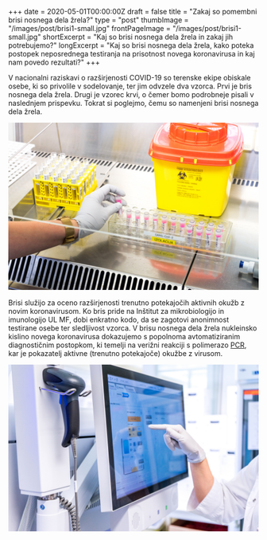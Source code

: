 +++
date = 2020-05-01T00:00:00Z
draft = false
title = "Zakaj so pomembni brisi nosnega dela žrela?"
type = "post"
thumbImage = "/images/post/brisi1-small.jpg"
frontPageImage = "/images/post/brisi1-small.jpg"
shortExcerpt = "Kaj so brisi nosnega dela žrela in zakaj jih potrebujemo?"
longExcerpt = "Kaj so brisi nosnega dela žrela, kako poteka postopek neposrednega testiranja na prisotnost novega koronavirusa in kaj nam povedo rezultati?"
+++

V nacionalni raziskavi o razširjenosti COVID-19 so terenske ekipe obiskale osebe, ki so privolile v sodelovanje, ter jim odvzele dva vzorca. Prvi je bris nosnega dela žrela. Drugi je vzorec krvi, o čemer bomo podrobneje pisali v naslednjem prispevku. Tokrat si poglejmo, čemu so namenjeni brisi nosnega dela žrela.

![](/images/post/brisi1.jpg)

Brisi služijo za oceno razširjenosti trenutno potekajočih aktivnih okužb z novim koronavirusom. Ko bris pride na Inštitut za mikrobiologijo in imunologijo UL MF, dobi enkratno kodo, da se zagotovi anonimnost testirane osebe ter sledljivost vzorca. V brisu nosnega dela žrela nukleinsko kislino novega koronavirusa dokazujemo s popolnoma avtomatiziranim diagnostičnim postopkom, ki temelji na verižni reakciji s polimerazo [PCR](https://jcm.asm.org/content/early/2020/04/09/JCM.00599-20), kar je pokazatelj aktivne (trenutno potekajoče) okužbe z virusom.

![](/images/post/brisi2.jpg)
